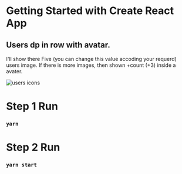 # Getting Started with Create React App

## Users dp in row with avatar.
I'll show there Five (you can change this value accoding your requerd) users image.
If there is more images, then shown +count (+3) inside a avater.

![users icons](https://github.com/AmiPuskar/inRow-Users-DP/assets/78972943/99ccc049-0a22-4f4c-88e7-32ef5f07871e)


# Step 1 Run 
### `yarn`

# Step 2 Run
### `yarn start`

